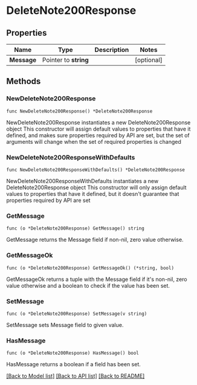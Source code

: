 # DeleteNote200Response

## Properties

Name | Type | Description | Notes
------------ | ------------- | ------------- | -------------
**Message** | Pointer to **string** |  | [optional] 

## Methods

### NewDeleteNote200Response

`func NewDeleteNote200Response() *DeleteNote200Response`

NewDeleteNote200Response instantiates a new DeleteNote200Response object
This constructor will assign default values to properties that have it defined,
and makes sure properties required by API are set, but the set of arguments
will change when the set of required properties is changed

### NewDeleteNote200ResponseWithDefaults

`func NewDeleteNote200ResponseWithDefaults() *DeleteNote200Response`

NewDeleteNote200ResponseWithDefaults instantiates a new DeleteNote200Response object
This constructor will only assign default values to properties that have it defined,
but it doesn't guarantee that properties required by API are set

### GetMessage

`func (o *DeleteNote200Response) GetMessage() string`

GetMessage returns the Message field if non-nil, zero value otherwise.

### GetMessageOk

`func (o *DeleteNote200Response) GetMessageOk() (*string, bool)`

GetMessageOk returns a tuple with the Message field if it's non-nil, zero value otherwise
and a boolean to check if the value has been set.

### SetMessage

`func (o *DeleteNote200Response) SetMessage(v string)`

SetMessage sets Message field to given value.

### HasMessage

`func (o *DeleteNote200Response) HasMessage() bool`

HasMessage returns a boolean if a field has been set.


[[Back to Model list]](../README.md#documentation-for-models) [[Back to API list]](../README.md#documentation-for-api-endpoints) [[Back to README]](../README.md)


